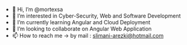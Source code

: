 - 👋 Hi, I’m @mortexsa
- 👀 I’m interested in Cyber-Security, Web and Software Development
- 🌱 I’m currently learning Angular and Cloud Deployment
- 💞️ I’m looking to collaborate on Angular Web Application
- 📫 How to reach me -> by mail : slimani-arezki@hotmail.com
